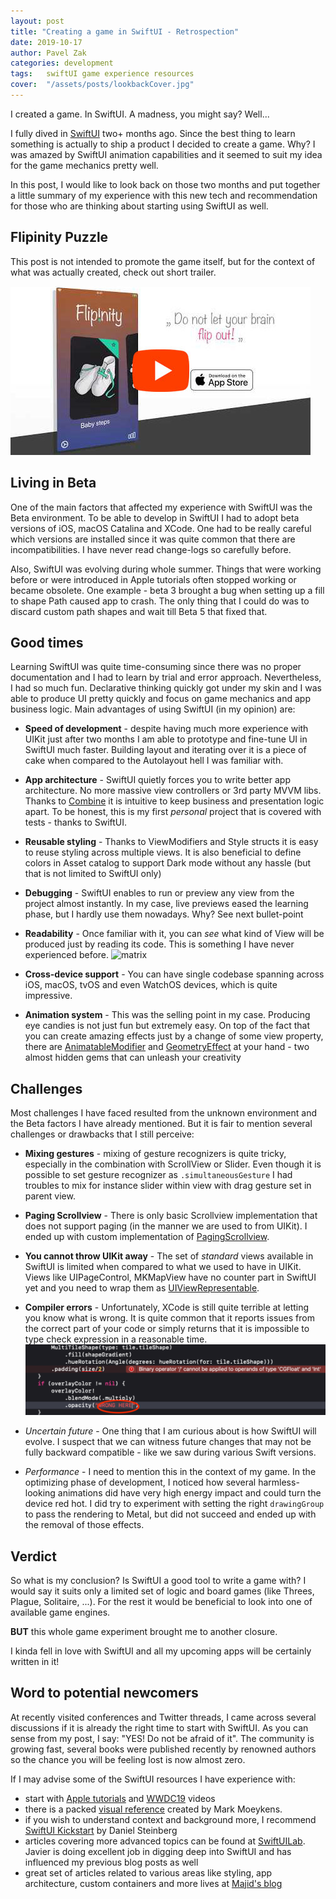 ```yaml
---
layout: post
title: "Creating a game in SwiftUI - Retrospection"
date: 2019-10-17
author: Pavel Zak
categories: development
tags:	swiftUI game experience resources
cover:  "/assets/posts/lookbackCover.jpg"
---
```


I created a game. In SwiftUI. A madness, you might say? Well...

I fully dived in [SwiftUI] two+ months ago. Since the best thing to learn something is actually to ship a product I decided to create a game. Why? I was amazed by SwiftUI animation capabilities and it seemed to suit my idea for the game mechanics pretty well.

In this post, I would like to look back on those two months and put together a little summary of my experience with this new tech and recommendation for those who are thinking about starting using SwiftUI as well.

## Flipinity Puzzle

This post is not intended to promote the game itself, but for the context of what was actually created, check out short trailer.

[![Flipinity trailer](/assets/posts/flipinityVideo.jpg)](https://www.youtube.com/watch?v=glsHiZwmTS0)

## Living in Beta

One of the main factors that affected my experience with SwiftUI was the Beta environment. To be able to develop in SwiftUI I had to adopt beta versions of iOS, macOS Catalina and XCode. One had to be really careful which versions are installed since it was quite common that there are incompatibilities. I have never read change-logs so carefully before. 

Also, SwiftUI was evolving during whole summer. Things that were working before or were introduced in Apple tutorials often stopped working or became obsolete. One example - beta 3 brought a bug when setting up a fill to shape Path caused app to crash. The only thing that I could do was to discard custom path shapes and wait till Beta 5 that fixed that.

## Good times

Learning SwiftUI was quite time-consuming since there was no proper documentation and I had to learn by trial and error approach. Nevertheless, I had so much fun. Declarative thinking quickly got under my skin and I was able to produce UI pretty quickly and focus on game mechanics and app business logic. 
Main advantages of using SwiftUI (in my opinion) are:

* **Speed of development** - despite having much more experience with UIKit just after two months I am able to prototype and fine-tune UI in SwiftUI much faster. Building layout and iterating over it is a piece of cake when compared to the Autolayout hell I was familiar with.

* **App architecture** - SwiftUI quietly forces you to write better app architecture. No more massive view controllers or 3rd party MVVM libs. Thanks to [Combine] it is intuitive to keep business and presentation logic apart. To be honest, this is my first *personal* project that is covered with tests - thanks to SwiftUI.

* **Reusable styling** - Thanks to ViewModifiers and Style structs it is easy to reuse styling across multiple views. It is also beneficial to define colors in Asset catalog to support Dark mode without any hassle (but that is not limited to SwiftUI only)

* **Debugging** - SwiftUI enables to run or preview any view from the project almost instantly. In my case, live previews eased the learning phase, but I hardly use them nowadays. Why? See next bullet-point

* **Readability** - Once familiar with it, you can *see* what kind of View will be produced just by reading its code. This is something I have never experienced before. ![matrix]

* **Cross-device support** - You can have single codebase spanning across iOS, macOS, tvOS and even WatchOS devices, which is quite impressive.

* **Animation system** - This was the selling point in my case. Producing eye candies is not just fun but extremely easy. On top of the fact that you can create amazing effects just by a change of some view property, there are [AnimatableModifier] and [GeometryEffect] at your hand - two almost hidden gems that can unleash your creativity

## Challenges

Most challenges I have faced resulted from the unknown environment and the Beta factors I have already mentioned. But it is fair to mention several challenges or drawbacks that I still perceive:

* **Mixing gestures** - mixing of gesture recognizers is quite tricky, especially in the combination with ScrollView or Slider. Even though it is possible to set gesture recognizer as `.simultaneousGesture` I had troubles to mix for instance slider within view with drag gesture set in parent view.

* **Paging Scrollview** - There is only basic Scrollview implementation that does not support paging (in the manner we are used to from UIKit). I ended up with custom implementation of [PagingScrollview]. 

* **You cannot throw UIKit away** - The set of *standard* views available in SwiftUI is limited when compared to what we used to have in UIKit. Views like UIPageControl, MKMapView have no counter part in SwiftUI yet and you need to wrap them as [UIViewRepresentable].

* **Compiler errors** - Unfortunately, XCode is still quite terrible at letting you know what is wrong. It is quite common that it reports issues from the correct part of your code or simply returns that it is impossible to type check expression in a reasonable time. ![compilerError]

* *Uncertain future*  - One thing that I am curious about is how SwiftUI will evolve. I suspect that we can witness future changes that may not be fully backward compatible - like we saw during various Swift versions.

* *Performance* - I need to mention this in the context of my game. In the optimizing phase of development, I noticed how several harmless-looking animations did have very high energy impact and could turn the device red hot. I did try to experiment with setting the right `drawingGroup` to pass the rendering to Metal, but did not succeed and ended up with the removal of those effects.

## Verdict

So what is my conclusion? Is SwiftUI a good tool to write a game with? I would say it suits only a limited set of logic and board games (like Threes, Plague, Solitaire, ...). For the rest it would be beneficial to look into one of available game engines.

**BUT** this whole game experiment brought me to another closure.

I kinda fell in love with SwiftUI and all my upcoming apps will be certainly written in it!

## Word to potential newcomers

At recently visited conferences and Twitter threads, I came across several discussions if it is already the right time to start with SwiftUI. As you can sense from my post, I say: "YES! Do not be afraid of it". The community is growing fast, several books were published recently by renowned authors so the chance you will be feeling lost is now almost zero.

If I may advise some of the SwiftUI resources I have experience with:

* start with [Apple tutorials] and [WWDC19] videos
* there is a packed [visual reference] created by Mark Moeykens.
* if you wish to understand context and background more, I recommend [SwiftUI Kickstart] by Daniel Steinberg
* articles covering more advanced topics can be found at [SwiftUILab]. Javier is doing excellent job in digging deep into SwiftUI and has influenced my previous blog posts as well
* great set of articles related to various areas like styling, app architecture, custom containers and more lives at [Majid's blog] 


[SwiftUI]: https://developer.apple.com/documentation/swiftui
[AnimatableModifier]: https://swiftui-lab.com/swiftui-animations-part3/
[GeometryEffect]: https://izakpavel.github.io/development/2019/08/29/tweaking-animations-with-GeometryEffect.html
[Apple tutorials]: https://developer.apple.com/tutorials/swiftui/tutorials
[WWDC19]: https://developer.apple.com/videos/all-videos/?q=SwiftUI
[Combine]: https://developer.apple.com/documentation/combine
[PagingScrollview]: https://github.com/izakpavel/SwiftUIPagingScrollView
[Azam's blog]: https://medium.com/@azamsharp
[Majid's blog]: https://mecid.github.io
[SwiftUILab]: https://swiftui-lab.com
[SwiftUI kickstart]: https://gumroad.com/l/swiftuikickstart
[UIViewRepresentable]:https://developer.apple.com/documentation/swiftui/uiviewrepresentable
[blog post]: "TODO"
[visual reference]: https://www.bigmountainstudio.com/swiftui-views-book

[matrix]: https://media1.tenor.com/images/5505bcb204761c1f9c979a085d5fd4ec/tenor.gif?itemid=8390287 "Code readablility"
[compilerError]: /assets/posts/compilerError.png "Compiler Error"
